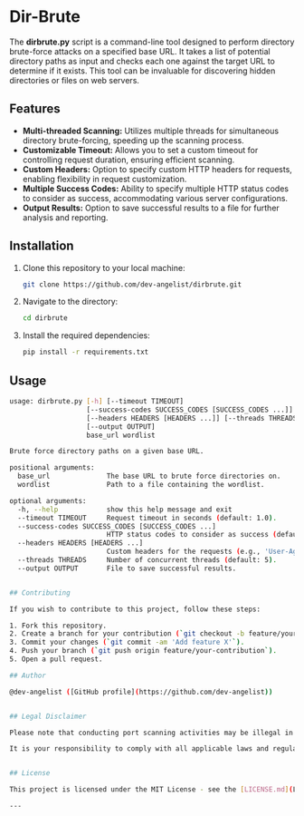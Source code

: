 # Dir-Brute

The **dirbrute.py** script is a command-line tool designed to perform directory brute-force attacks on a specified base URL. It takes a list of potential directory paths as input and checks each one against the target URL to determine if it exists. This tool can be invaluable for discovering hidden directories or files on web servers.

## Features

- **Multi-threaded Scanning:** Utilizes multiple threads for simultaneous directory brute-forcing, speeding up the scanning process.
- **Customizable Timeout:** Allows you to set a custom timeout for controlling request duration, ensuring efficient scanning.
- **Custom Headers:** Option to specify custom HTTP headers for requests, enabling flexibility in request customization.
- **Multiple Success Codes:** Ability to specify multiple HTTP status codes to consider as success, accommodating various server configurations.
- **Output Results:** Option to save successful results to a file for further analysis and reporting.

## Installation

1. Clone this repository to your local machine:

    ```bash
    git clone https://github.com/dev-angelist/dirbrute.git
    ```

2. Navigate to the directory:

    ```bash
    cd dirbrute
    ```

3. Install the required dependencies:

    ```bash
    pip install -r requirements.txt
    ```

## Usage

```bash
usage: dirbrute.py [-h] [--timeout TIMEOUT]
                   [--success-codes SUCCESS_CODES [SUCCESS_CODES ...]]
                   [--headers HEADERS [HEADERS ...]] [--threads THREADS]
                   [--output OUTPUT]
                   base_url wordlist

Brute force directory paths on a given base URL.

positional arguments:
  base_url              The base URL to brute force directories on.
  wordlist              Path to a file containing the wordlist.

optional arguments:
  -h, --help            show this help message and exit
  --timeout TIMEOUT     Request timeout in seconds (default: 1.0).
  --success-codes SUCCESS_CODES [SUCCESS_CODES ...]
                        HTTP status codes to consider as success (default: [200]).
  --headers HEADERS [HEADERS ...]
                        Custom headers for the requests (e.g., 'User-Agent: custom').
  --threads THREADS     Number of concurrent threads (default: 5).
  --output OUTPUT       File to save successful results.


## Contributing

If you wish to contribute to this project, follow these steps:

1. Fork this repository.
2. Create a branch for your contribution (`git checkout -b feature/your-contribution`).
3. Commit your changes (`git commit -am 'Add feature X'`).
4. Push your branch (`git push origin feature/your-contribution`).
5. Open a pull request.

## Author

@dev-angelist ([GitHub profile](https://github.com/dev-angelist)) 


## Legal Disclaimer

Please note that conducting port scanning activities may be illegal in some jurisdictions without proper authorization. Before using this tool, ensure that you have the necessary permissions to perform scanning activities on the target network. Unauthorized port scanning can potentially violate laws and regulations related to computer security and privacy.

It is your responsibility to comply with all applicable laws and regulations in your jurisdiction. The author of this script does not condone or endorse any illegal or unauthorized use of this tool.


## License

This project is licensed under the MIT License - see the [LICENSE.md](LICENSE.md) file for details.

--- 

